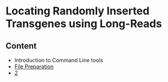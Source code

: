 # Locating Randomly Inserted Transgenes using Long-Reads

## Content
* Introduction to Command Line tools
 * [File Preparation](lessons/01-file-prep.md)
 * [2](lessons/02-summ-stats.md)